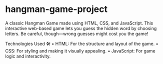 # hangman-game-project

A classic Hangman Game made using HTML, CSS, and JavaScript. This interactive web-based game lets you guess the hidden word by choosing letters. Be careful, though—wrong guesses might cost you the game!

Technologies Used 🛠️
	•	HTML: For the structure and layout of the game.
	•	CSS: For styling and making it visually appealing.
	•	JavaScript: For game logic and interactivity.
